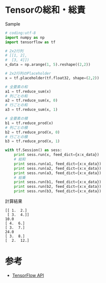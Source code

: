 # Tensorの総和・総責

Sample

```python
# coding:utf-8
import numpy as np
import tensorflow as tf

# 2x2行列
# [[1, 2],
#  [3, 4]])
x_data = np.arange(1, 5).reshape((2,2))

# 2x2行列のPlaceholder
x = tf.placeholder(tf.float32, shape=(2,2))

# 全要素の和
a1 = tf.reduce_sum(x)
# 列ごとの和
a2 = tf.reduce_sum(x, 0)
# 行ごとの和
a3 = tf.reduce_sum(x, 1)

# 全要素の積
b1 = tf.reduce_prod(x)
# 列ごとの積
b2 = tf.reduce_prod(x, 0)
# 行ごとの積
b3 = tf.reduce_prod(x, 1)

with tf.Session() as sess:
    print sess.run(x, feed_dict={x:x_data})
    # 総和
    print sess.run(a1, feed_dict={x:x_data})
    print sess.run(a2, feed_dict={x:x_data})
    print sess.run(a3, feed_dict={x:x_data})
    # 総乗
    print sess.run(b1, feed_dict={x:x_data})
    print sess.run(b2, feed_dict={x:x_data})
    print sess.run(b3, feed_dict={x:x_data})
```

計算結果

```shell
[[ 1.  2.]
 [ 3.  4.]]
10.0
[ 4.  6.]
[ 3.  7.]
24.0
[ 3.  8.]
[  2.  12.]
```

# 参考

* [TensorFlow API](https://www.tensorflow.org/versions/master/api_docs/python/math_ops.html#reduce_sum)